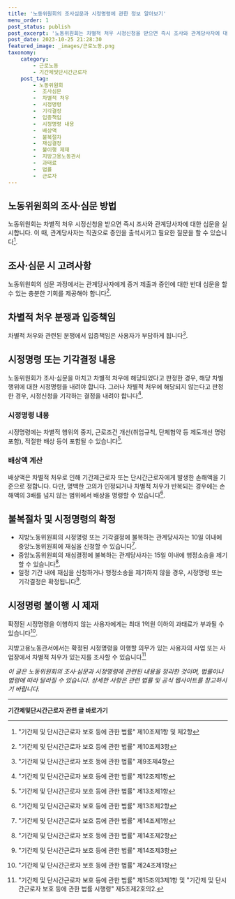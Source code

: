 ```yaml
---
title: '노동위원회의 조사심문과 시정명령에 관한 정보 알아보기'
menu_order: 1
post_status: publish
post_excerpt: '노동위원회는 차별적 처우 시정신청을 받으면 즉시 조사와 관계당사자에 대한 심문을 실시합니다. 이 때, 관계당사자는 직권으로 증인을 출석시키고 필요한 질문을 할 수 있습니다  1 .'
post_date: 2023-10-25 21:28:30
featured_image: _images/근로노동.png
taxonomy:
    category:
        - 근로노동
        - 기간제및단시간근로자
    post_tag:
        - 노동위원회
        -  조사심문
        -  차별적 처우
        -  시정명령
        -  기각결정
        -  입증책임
        -  시정명령 내용
        -  배상액
        -  불복절차
        -  재심결정
        -  불이행 제재
        -  지방고용노동관서
        -  과태료
        -  법률
        -  근로자
---
```




## 노동위원회의 조사·심문 방법
노동위원회는 차별적 처우 시정신청을 받으면 즉시 조사와 관계당사자에 대한 심문을 실시합니다. 이 때, 관계당사자는 직권으로 증인을 출석시키고 필요한 질문을 할 수 있습니다[^1].

## 조사·심문 시 고려사항
노동위원회의 심문 과정에서는 관계당사자에게 증거 제출과 증인에 대한 반대 심문을 할 수 있는 충분한 기회를 제공해야 합니다[^2].

## 차별적 처우 분쟁과 입증책임
차별적 처우와 관련된 분쟁에서 입증책임은 사용자가 부담하게 됩니다[^3].

## 시정명령 또는 기각결정 내용
노동위원회가 조사·심문을 마치고 차별적 처우에 해당되었다고 판정한 경우, 해당 차별행위에 대한 시정명령을 내려야 합니다. 그러나 차별적 처우에 해당되지 않는다고 판정한 경우, 시정신청을 기각하는 결정을 내려야 합니다[^4].

### 시정명령 내용
시정명령에는 차별적 행위의 중지, 근로조건 개선(취업규칙, 단체협약 등 제도개선 명령 포함), 적절한 배상 등이 포함될 수 있습니다[^5].

### 배상액 계산
배상액은 차별적 처우로 인해 기간제근로자 또는 단시간근로자에게 발생한 손해액을 기준으로 정합니다. 다만, 명백한 고의가 인정되거나 차별적 처우가 반복되는 경우에는 손해액의 3배를 넘지 않는 범위에서 배상을 명령할 수 있습니다[^6].

## 불복절차 및 시정명령의 확정
- 지방노동위원회의 시정명령 또는 기각결정에 불복하는 관계당사자는 10일 이내에 중앙노동위원회에 재심을 신청할 수 있습니다[^7].
- 중앙노동위원회의 재심결정에 불복하는 관계당사자는 15일 이내에 행정소송을 제기할 수 있습니다[^8].
- 일정 기간 내에 재심을 신청하거나 행정소송을 제기하지 않을 경우, 시정명령 또는 기각결정은 확정됩니다[^9].

## 시정명령 불이행 시 제재
확정된 시정명령을 이행하지 않는 사용자에게는 최대 1억원 이하의 과태료가 부과될 수 있습니다[^10].

지방고용노동관서에서는 확정된 시정명령을 이행할 의무가 있는 사용자의 사업 또는 사업장에서 차별적 처우가 있는지를 조사할 수 있습니다[^11]

*이 글은 노동위원회의 조사·심문과 시정명령에 관련된 내용을 정리한 것이며, 법률이나 법령에 따라 달라질 수 있습니다. 상세한 사항은 관련 법률 및 공식 웹사이트를 참고하시기 바랍니다.*

[^1]: "기간제 및 단시간근로자 보호 등에 관한 법률" 제10조제1항 및 제2항
[^2]: "기간제 및 단시간근로자 보호 등에 관한 법률" 제10조제3항
[^3]: "기간제 및 단시간근로자 보호 등에 관한 법률" 제9조제4항
[^4]: "기간제 및 단시간근로자 보호 등에 관한 법률" 제12조제1항
[^5]: "기간제 및 단시간근로자 보호 등에 관한 법률" 제13조제1항
[^6]: "기간제 및 단시간근로자 보호 등에 관한 법률" 제13조제2항
[^7]: "기간제 및 단시간근로자 보호 등에 관한 법률" 제14조제1항
[^8]: "기간제 및 단시간근로자 보호 등에 관한 법률" 제14조제2항
[^9]: "기간제 및 단시간근로자 보호 등에 관한 법률" 제14조제3항
[^10]: "기간제 및 단시간근로자 보호 등에 관한 법률" 제24조제1항
[^11]: "기간제 및 단시간근로자 보호 등에 관한 법률" 제15조의3제1항 및 "기간제 및 단시간근로자 보호 등에 관한 법률 시행령" 제5조제2호의2.
<!-- wp:separator -->
<hr class="wp-block-separator has-alpha-channel-opacity"/>
<!-- /wp:separator -->

<!-- wp:group {"backgroundColor":"base","layout":{"type":"constrained"}} -->
<div class="wp-block-group has-base-background-color has-background"><!-- wp:paragraph {"align":"center","fontSize":"medium"} -->
<p class="has-text-align-center has-large-font-size"><strong>기간제및단시간근로자 관련 글 바로가기</strong></p>
<!-- /wp:paragraph -->


<!-- wp:latest-posts
{"categories":[{"id":10536,"count":19,"description":"","link":"https://uknowlaw.com/category/%ea%b8%b0%ea%b0%84%ec%a0%9c%eb%b0%8f%eb%8b%a8%ec%8b%9c%ea%b0%84%ea%b7%bc%eb%a1%9c%ec%9e%90/","name":"기간제및단시간근로자","slug":"기간제및단시간근로자","taxonomy":"category","parent":0,"meta":[],"_links":{"self":[{"href":"https://uknowlaw.com/wp-json/wp/v2/categories/10536"}],"collection":[{"href":"https://uknowlaw.com/wp-json/wp/v2/categories"}],"about":[{"href":"https://uknowlaw.com/wp-json/wp/v2/taxonomies/category"}],"wp:post_type":[{"href":"https://uknowlaw.com/wp-json/wp/v2/posts?categories=10536"}],"curies":[{"name":"wp","href":"https://api.w.org/{rel}","templated":true}]}}],"postsToShow":100,"excerptLength":28,"postLayout":"grid","columns":2,"featuredImageAlign":"left","featuredImageSizeSlug":"large","fontSize":18px} /--></div>
<!-- /wp:group -->